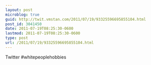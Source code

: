 ```yaml
---
layout: post
microblog: true
guid: http://twit.vmstan.com/2011/07/19/93325596695855104.html
post_id: 3041450
date: 2011-07-19T08:25:30-0600
lastmod: 2011-07-19T08:25:30-0600
type: post
url: /2011/07/19/93325596695855104.html
---
```

Twitter #whitepeoplehobbies
